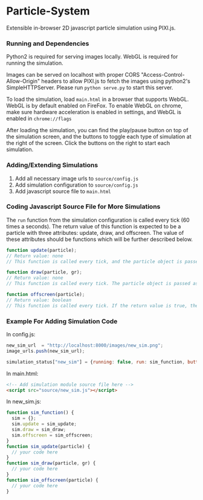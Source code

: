 # Particle-System

Extensible in-browser 2D javascript particle simulation using PIXI.js.

### Running and Dependencies

Python2 is required for serving images locally. WebGL is required for running the simulation.

Images can be served on localhost with proper CORS "Access-Control-Allow-Origin" headers to allow PIXI.js to fetch the images using python2's SimpleHTTPServer. Please run `python serve.py` to start this server.

To load the simulation, load `main.html` in a browser that supports WebGL. WebGL is by default enabled on FireFox. To enable WebGL on chrome, make sure hardware acceleration is enabled in settings, and WebGL is enabled in `chrome://flags`

After loading the simulation, you can find the play/pause button on top of the simulation screen, and the buttons to toggle each type of simulation at the right of the screen. Click the buttons on the right to start each simulation.

### Adding/Extending Simulations

1. Add all necessary image urls to `source/config.js`
2. Add simulation configuration to `source/config.js`
3. Add javascript source file to `main.html`

### Coding Javascript Source File for More Simulations

The `run` function from the simulation configuration is called every tick (60 times a seconds). The return value of this function is expected to be a particle with three attributes: update, draw, and offscreen. The value of these attributes should be functions which will be further described below.

```javascript
function update(particle);
// Return value: none
// This function is called every tick, and the particle object is passed as the first argument
```

```javascript
function draw(particle, gr);
// Return value: none
// This function is called every tick. The particle object is passed as the first argument. The second argument is a PIXI.js graphics object that serves as a canvas to which pixels can be drawn.
```

```javascript
function offscreen(particle);
// Return value: boolean
// This function is called every tick. If the return value is true, the particle is removed from the stage.
```

### Example For Adding Simulation Code

In config.js:
```javascript
new_sim_url  = "http://localhost:8000/images/new_sim.png";
image_urls.push(new_sim_url);

simulation_status["new_sim"] = {running: false, run: sim_function, button: new_sim_url};
```

In main.html:
```html
<!-- Add simulation module source file here -->
<script src="source/new_sim.js"></script>
```

In new_sim.js:
```javascript
function sim_function() {
  sim = {};
  sim.update = sim_update;
  sim.draw = sim_draw;
  sim.offscreen = sim_offscreen;
}
function sim_update(particle) {
  // your code here
}
function sim_draw(particle, gr) {
  // your code here
}
function sim_offscreen(particle) {
  // your code here
}
```
